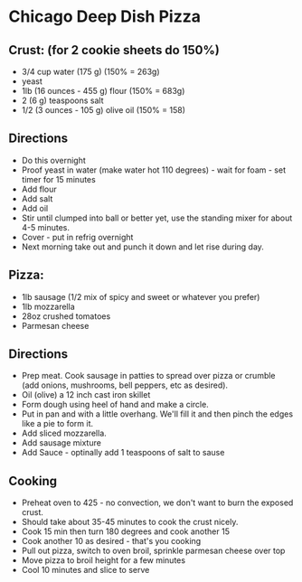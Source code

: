 # Chicago Deep Dish Pizza


## Crust:  (for 2 cookie sheets do 150%)

- 3/4 cup water (175 g) (150% = 263g)
- yeast
- 1lb (16 ounces - 455 g) flour  (150% = 683g)
- 2 (6 g) teaspoons salt
- 1/2 (3 ounces - 105 g) olive oil  (150% = 158)

## Directions

- Do this overnight
- Proof yeast in water (make water hot 110 degrees) - wait for foam - set timer for 15 minutes
- Add flour
- Add salt
- Add oil
- Stir until clumped into ball or better yet, use the standing mixer for about 4-5 minutes.
- Cover - put in refrig overnight
- Next morning take out and punch it down and let rise during day.

## Pizza:

- 1lb sausage (1/2 mix of spicy and sweet or whatever you prefer)
- 1lb mozzarella
- 28oz crushed tomatoes
- Parmesan cheese

## Directions

- Prep meat.  Cook sausage in patties to spread over pizza or crumble (add onions, mushrooms, bell peppers, etc as desired).
- Oil (olive) a 12 inch cast iron skillet
- Form dough using heel of hand and make a circle.
- Put in pan and with a little overhang.  We'll fill it and then pinch the edges like a pie to form it.
- Add sliced mozzarella.
- Add sausage mixture
- Add Sauce - optinally add 1 teaspoons of salt to sause

## Cooking

- Preheat oven to 425 - no convection, we don't want to burn the exposed crust.
- Should take about 35-45 minutes to cook the crust nicely.
- Cook 15 min then turn 180 degrees and cook another 15
- Cook another 10 as desired - that's you cooking
- Pull out pizza, switch to oven broil, sprinkle parmesan cheese over top
- Move pizza to broil height for a few minutes
- Cool 10 minutes and slice to serve
